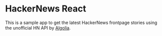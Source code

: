 # HackerNews React

This is a sample app to get the latest HackerNews frontpage stories using the unofficial HN API by [Algolia](https://hn.algolia.com/api).
